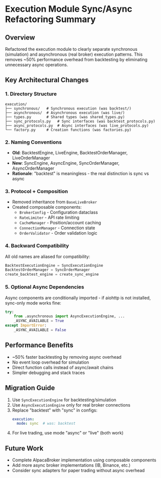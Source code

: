 # Execution Module Sync/Async Refactoring Summary

## Overview
Refactored the execution module to clearly separate synchronous (simulation) and asynchronous (real broker) execution patterns. This removes ~50% performance overhead from backtesting by eliminating unnecessary async operations.

## Key Architectural Changes

### 1. Directory Structure
```
execution/
├── synchronous/   # Synchronous execution (was backtest/)
├── asynchronous/  # Asynchronous execution (was live/)
├── types.py       # Shared types (was shared_types.py)
├── sync_protocols.py   # Sync interfaces (was backtest_protocols.py)
├── async_protocols.py  # Async interfaces (was live_protocols.py)
└── factory.py     # Creation functions (was factories.py)
```

### 2. Naming Conventions
- **Old**: BacktestEngine, LiveEngine, BacktestOrderManager, LiveOrderManager
- **New**: SyncEngine, AsyncEngine, SyncOrderManager, AsyncOrderManager
- **Rationale**: "backtest" is meaningless - the real distinction is sync vs async

### 3. Protocol + Composition
- Removed inheritance from `BaseLiveBroker` 
- Created composable components:
  - `BrokerConfig` - Configuration dataclass
  - `RateLimiter` - API rate limiting
  - `CacheManager` - Position/account caching
  - `ConnectionManager` - Connection state
  - `OrderValidator` - Order validation logic

### 4. Backward Compatibility
All old names are aliased for compatibility:
```python
BacktestExecutionEngine = SyncExecutionEngine
BacktestOrderManager = SyncOrderManager
create_backtest_engine = create_sync_engine
```

### 5. Optional Async Dependencies
Async components are conditionally imported - if aiohttp is not installed, sync-only mode works fine:
```python
try:
    from .asynchronous import AsyncExecutionEngine, ...
    _ASYNC_AVAILABLE = True
except ImportError:
    _ASYNC_AVAILABLE = False
```

## Performance Benefits
- ~50% faster backtesting by removing async overhead
- No event loop overhead for simulation
- Direct function calls instead of async/await chains
- Simpler debugging and stack traces

## Migration Guide
1. Use `SyncExecutionEngine` for backtesting/simulation
2. Use `AsyncExecutionEngine` only for real broker connections
3. Replace "backtest" with "sync" in configs:
   ```yaml
   execution:
     mode: sync  # was: backtest
   ```
4. For live trading, use mode "async" or "live" (both work)

## Future Work
- Complete AlpacaBroker implementation using composable components
- Add more async broker implementations (IB, Binance, etc.)
- Consider sync adapters for paper trading without async overhead